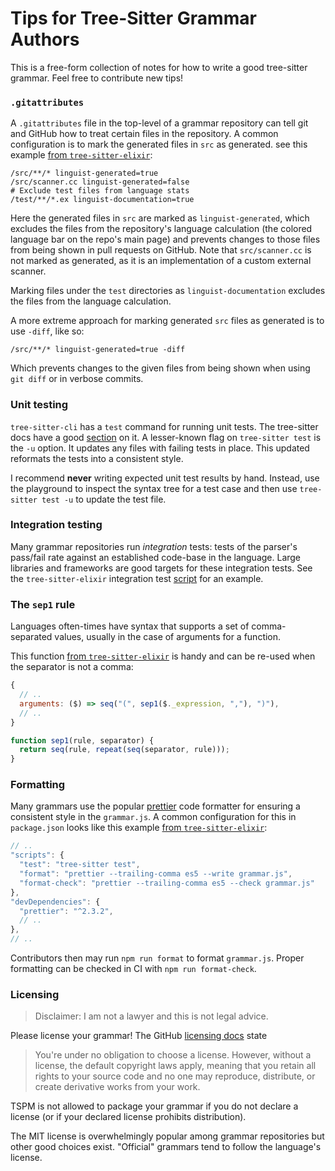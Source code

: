 # Tips for Tree-Sitter Grammar Authors

This is a free-form collection of notes for how to write a good tree-sitter
grammar. Feel free to contribute new tips!

### `.gitattributes`

A `.gitattributes` file in the top-level of a grammar repository can tell
git and GitHub how to treat certain files in the repository. A common
configuration is to mark the generated files in `src` as generated. see this
example [from `tree-sitter-elixir`][elixir-gitattributes]:

```
/src/**/* linguist-generated=true
/src/scanner.cc linguist-generated=false
# Exclude test files from language stats
/test/**/*.ex linguist-documentation=true
```

Here the generated files in `src` are marked as `linguist-generated`, which
excludes the files from the repository's language calculation (the colored
language bar on the repo's main page) and prevents changes to those files
from being shown in pull requests on GitHub. Note that `src/scanner.cc` is not
marked as generated, as it is an implementation of a custom external scanner.

Marking files under the `test` directories as `linguist-documentation` excludes
the files from the language calculation.

A more extreme approach for marking generated `src` files as generated is to
use `-diff`, like so:

```
/src/**/* linguist-generated=true -diff
```

Which prevents changes to the given files from being shown when using
`git diff` or in verbose commits.

### Unit testing

`tree-sitter-cli` has a `test` command for running unit tests. The
tree-sitter docs have a good [section][tstestsection] on it. A lesser-known
flag on `tree-sitter test` is the `-u` option. It updates any files with
failing tests in place. This updated reformats the tests into a consistent
style.

I recommend **never** writing expected unit test results by hand. Instead,
use the playground to inspect the syntax tree for a test case and then use
`tree-sitter test -u` to update the test file.

### Integration testing

Many grammar repositories run _integration_ tests: tests of the parser's
pass/fail rate against an established code-base in the language. Large
libraries and frameworks are good targets for these integration tests.
See the `tree-sitter-elixir` integration test
[script][elixir-integration-tests] for an example.

### The `sep1` rule

Languages often-times have syntax that supports a set of comma-separated
values, usually in the case of arguments for a function.

This function [from `tree-sitter-elixir`][elixir-sep1] is handy and can be
re-used when the separator is not a comma:

```js
{
  // ..
  arguments: ($) => seq("(", sep1($._expression, ","), ")"),
  // ..
}

function sep1(rule, separator) {
  return seq(rule, repeat(seq(separator, rule)));
}
```

### Formatting

Many grammars use the popular [prettier][prettier] code formatter for ensuring
a consistent style in the `grammar.js`. A common configuration for this in
`package.json` looks like this example [from
`tree-sitter-elixir`][elixir-format]:

```js
// ..
"scripts": {
  "test": "tree-sitter test",
  "format": "prettier --trailing-comma es5 --write grammar.js",
  "format-check": "prettier --trailing-comma es5 --check grammar.js"
},
"devDependencies": {
  "prettier": "^2.3.2",
  // ..
},
// ..
```

Contributors then may run `npm run format` to format `grammar.js`. Proper
formatting can be checked in CI with `npm run format-check`.

### Licensing

> Disclaimer: I am not a lawyer and this is not legal advice.

Please license your grammar! The GitHub [licensing docs][licensingdocs] state

> You're under no obligation to choose a license. However, without a license,
> the default copyright laws apply, meaning that you retain all rights to your
> source code and no one may reproduce, distribute, or create derivative works
> from your work.

TSPM is not allowed to package your grammar if you do not declare a license
(or if your declared license prohibits distribution).

The MIT license is overwhelmingly popular among grammar repositories but other
good choices exist. "Official" grammars tend to follow the language's license.

[elixir-gitattributes]: https://github.com/elixir-lang/tree-sitter-elixir/blob/b4027d7cfc96935b50878bdf9faf80bd64ac73cf/.gitattributes
[elixir-sep1]: https://github.com/elixir-lang/tree-sitter-elixir/blob/b4027d7cfc96935b50878bdf9faf80bd64ac73cf/grammar.js#L840-L842
[prettier]: https://prettier.io/
[elixir-format]: https://github.com/elixir-lang/tree-sitter-elixir/blob/b4027d7cfc96935b50878bdf9faf80bd64ac73cf/package.json#L12-L24
[licensingdocs]: https://docs.github.com/en/repositories/managing-your-repositorys-settings-and-features/customizing-your-repository/licensing-a-repository#choosing-the-right-license
[tstestsection]: https://tree-sitter.github.io/tree-sitter/creating-parsers#command-test
[elixir-integration-tests]: https://github.com/elixir-lang/tree-sitter-elixir/blob/c68c4ad72f58014e4c303f1c8f982e503404f481/scripts/integration_test.sh
